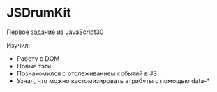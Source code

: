 # JSDrumKit
Первое задание из JavaScript30

Изучил:
- Работу с DOM
- Новые тэги: <audio>, <kbd>
- Познакомился с отслеживанием событий в JS
- Узнал, что можно кастомизировать атрибуты с помощью data-*

